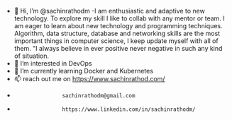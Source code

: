 - 👋 Hi, I’m @sachinrathodm
-I am enthusiastic and adaptive to new technology. To explore my skill I like to collab with any mentor or team. I am eager to learn about new technology and programming techniques. Algorithm, data structure, database and networking skills are the most
 important things in computer science, I keep update myself with all of them. "I always believe in ever positive never negative in such any kind of situation.
- 👀 I’m interested in DevOps
- 🌱 I’m currently learning Docker and Kubernetes
- 📫 reach out me on https://www.sachinrathod.com/
-                    sachinrathodm@gmail.com
-                    https://www.linkedin.com/in/sachinrathodm/
                    
